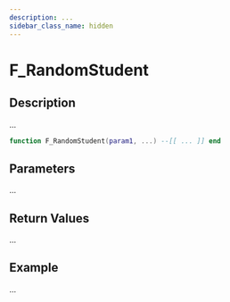 ```yaml
---
description: ...
sidebar_class_name: hidden
---
```


# F_RandomStudent

## Description

...

```lua
function F_RandomStudent(param1, ...) --[[ ... ]] end
```

## Parameters

...

## Return Values

...

## Example

...

